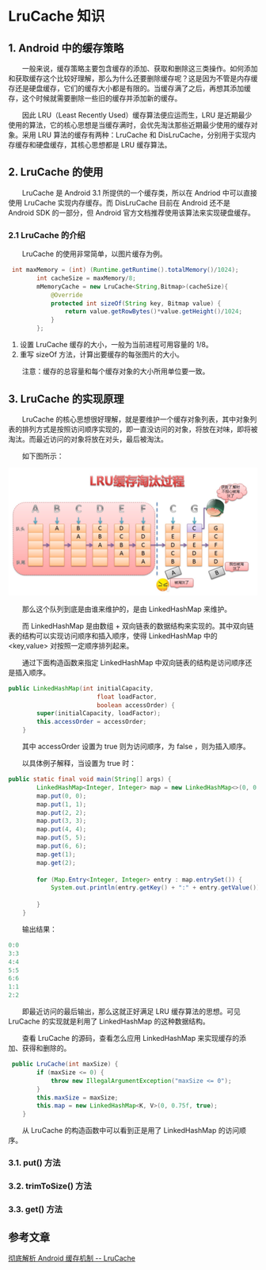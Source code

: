 # LruCache 知识

## 1. Android 中的缓存策略

　　一般来说，缓存策略主要包含缓存的添加、获取和删除这三类操作。如何添加和获取缓存这个比较好理解，那么为什么还要删除缓存呢？这是因为不管是内存缓存还是硬盘缓存，它们的缓存大小都是有限的。当缓存满了之后，再想其添加缓存，这个时候就需要删除一些旧的缓存并添加新的缓存。

　　因此 LRU（Least Recently Used）缓存算法便应运而生，LRU 是近期最少使用的算法，它的核心思想是当缓存满时，会优先淘汰那些近期最少使用的缓存对象。采用 LRU 算法的缓存有两种：LruCache 和 DisLruCache，分别用于实现内存缓存和硬盘缓存，其核心思想都是 LRU 缓存算法。

## 2. LruCache 的使用

　　LruCache 是 Android 3.1 所提供的一个缓存类，所以在 Andriod 中可以直接使用 LruCache 实现内存缓存。而 DisLruCache 目前在 Android 还不是 Android SDK 的一部分，但 Android 官方文档推荐使用该算法来实现硬盘缓存。

### 2.1 LruCache 的介绍

　　LruCache 的使用非常简单，以图片缓存为例。

```java
 int maxMemory = (int) (Runtime.getRuntime().totalMemory()/1024);
        int cacheSize = maxMemory/8;
        mMemoryCache = new LruCache<String,Bitmap>(cacheSize){
            @Override
            protected int sizeOf(String key, Bitmap value) {
                return value.getRowBytes()*value.getHeight()/1024;
            }
        };
```

1. 设置 LruCache 缓存的大小，一般为当前进程可用容量的 1/8。
2. 重写 sizeOf 方法，计算出要缓存的每张图片的大小。

　　注意：缓存的总容量和每个缓存对象的大小所用单位要一致。

## 3. LruCache 的实现原理

　　LruCache 的核心思想很好理解，就是要维护一个缓存对象列表，其中对象列表的排列方式是按照访问顺序实现的，即一直没访问的对象，将放在对味，即将被淘汰。而最近访问的对象将放在对头，最后被淘汰。

　　如下图所示：

![](image/LRU缓存淘汰过程.png)

　　那么这个队列到底是由谁来维护的，是由 LinkedHashMap 来维护。

　　而  LinkedHashMap 是由数组 + 双向链表的数据结构来实现的。其中双向链表的结构可以实现访问顺序和插入顺序，使得 LinkedHashMap 中的 <key,value> 对按照一定顺序排列起来。

　　通过下面构造函数来指定 LinkedHashMap 中双向链表的结构是访问顺序还是插入顺序。

```java
public LinkedHashMap(int initialCapacity,
                         float loadFactor,
                         boolean accessOrder) {
        super(initialCapacity, loadFactor);
        this.accessOrder = accessOrder;
    }
```

　　其中 accessOrder 设置为 true 则为访问顺序，为 false ，则为插入顺序。

　　以具体例子解释，当设置为 true 时：

```java
public static final void main(String[] args) {
        LinkedHashMap<Integer, Integer> map = new LinkedHashMap<>(0, 0.75f, true);
        map.put(0, 0);
        map.put(1, 1);
        map.put(2, 2);
        map.put(3, 3);
        map.put(4, 4);
        map.put(5, 5);
        map.put(6, 6);
        map.get(1);
        map.get(2);

        for (Map.Entry<Integer, Integer> entry : map.entrySet()) {
            System.out.println(entry.getKey() + ":" + entry.getValue());

        }
    }
```

　　输出结果：

```java
0:0
3:3
4:4
5:5
6:6
1:1
2:2
```

　　即最近访问的最后输出，那么这就正好满足 LRU 缓存算法的思想。可见 LruCache 的实现就是利用了 LinkedHashMap 的这种数据结构。

　　查看 LruCache 的源码，查看怎么应用 LinkedHashMap 来实现缓存的添加、获得和删除的。

```java
 public LruCache(int maxSize) {
        if (maxSize <= 0) {
            throw new IllegalArgumentException("maxSize <= 0");
        }
        this.maxSize = maxSize;
        this.map = new LinkedHashMap<K, V>(0, 0.75f, true);
    }
```

　　从 LruCache 的构造函数中可以看到正是用了 LinkedHashMap 的访问顺序。

### 3.1. put() 方法



### 3.2. trimToSize() 方法



### 3.3. get() 方法





 

## 参考文章

[彻底解析 Android 缓存机制 -- LruCache](https://www.jianshu.com/p/b49a111147ee)